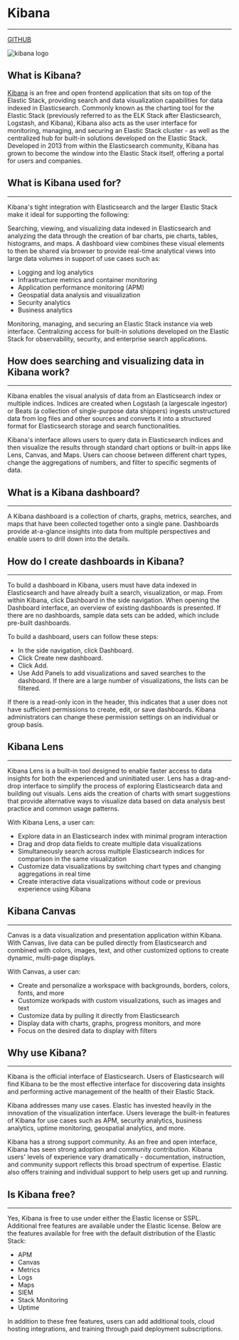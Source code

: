 # Kibana
---

[GITHUB](https://github.com/elastic/kibana)

![kibana logo](https://static-www.elastic.co/v3/assets/bltefdd0b53724fa2ce/blt0423c2ca741d3c05/5ea8c90064f47652ec7993f4/brand-kibana-220x130.svg)

## What is Kibana?
[Kibana](https://www.elastic.co/what-is/kibana) is an free and open frontend application that sits on top of the Elastic Stack, providing search and data visualization capabilities for data indexed in Elasticsearch. Commonly known as the charting tool for the Elastic Stack (previously referred to as the ELK Stack after Elasticsearch, Logstash, and Kibana), Kibana also acts as the user interface for monitoring, managing, and securing an Elastic Stack cluster - as well as the centralized hub for built-in solutions developed on the Elastic Stack. Developed in 2013 from within the Elasticsearch community, Kibana has grown to become the window into the Elastic Stack itself, offering a portal for users and companies.

## What is Kibana used for?
---
Kibana's tight integration with Elasticsearch and the larger Elastic Stack make it ideal for supporting the following:

Searching, viewing, and visualizing data indexed in Elasticsearch and analyzing the data through the creation of bar charts, pie charts, tables, histograms, and maps. A dashboard view combines these visual elements to then be shared via browser to provide real-time analytical views into large data volumes in support of use cases such as:

- Logging and log analytics
- Infrastructure metrics and container monitoring
- Application performance monitoring (APM)
- Geospatial data analysis and visualization
- Security analytics
- Business analytics

Monitoring, managing, and securing an Elastic Stack instance via web interface.
Centralizing access for built-in solutions developed on the Elastic Stack for observability, security, and enterprise search applications.

## How does searching and visualizing data in Kibana work?
---
Kibana enables the visual analysis of data from an Elasticsearch index or multiple indices. Indices are created when Logstash (a largescale ingestor) or Beats (a collection of single-purpose data shippers) ingests unstructured data from log files and other sources and converts it into a structured format for Elasticsearch storage and search functionalities.

Kibana's interface allows users to query data in Elasticsearch indices and then visualize the results through standard chart options or built-in apps like Lens, Canvas, and Maps. Users can choose between different chart types, change the aggregations of numbers, and filter to specific segments of data.

## What is a Kibana dashboard?
---
A Kibana dashboard is a collection of charts, graphs, metrics, searches, and maps that have been collected together onto a single pane. Dashboards provide at-a-glance insights into data from multiple perspectives and enable users to drill down into the details.

## How do I create dashboards in Kibana?
---
To build a dashboard in Kibana, users must have data indexed in Elasticsearch and have already built a search, visualization, or map. From within Kibana, click Dashboard in the side navigation. When opening the Dashboard interface, an overview of existing dashboards is presented. If there are no dashboards, sample data sets can be added, which include pre-built dashboards.

To build a dashboard, users can follow these steps:

- In the side navigation, click Dashboard.
- Click Create new dashboard.
- Click Add.
- Use Add Panels to add visualizations and saved searches to the dashboard. If there are a large number of visualizations, the lists can be filtered.

If there is a read-only icon in the header, this indicates that a user does not have sufficient permissions to create, edit, or save dashboards. Kibana administrators can change these permission settings on an individual or group basis.

## Kibana Lens
---
Kibana Lens is a built-in tool designed to enable faster access to data insights for both the experienced and uninitiated user. Lens has a drag-and-drop interface to simplify the process of exploring Elasticsearch data and building out visuals. Lens aids the creation of charts with smart suggestions that provide alternative ways to visualize data based on data analysis best practice and common usage patterns.

With Kibana Lens, a user can:

- Explore data in an Elasticsearch index with minimal program interaction
- Drag and drop data fields to create multiple data visualizations
- Simultaneously search across multiple Elasticsearch indices for comparison in the same visualization
- Customize data visualizations by switching chart types and changing aggregations in real time
- Create interactive data visualizations without code or previous experience using Kibana

## Kibana Canvas
---
Canvas is a data visualization and presentation application within Kibana. With Canvas, live data can be pulled directly from Elasticsearch and combined with colors, images, text, and other customized options to create dynamic, multi-page displays.

With Canvas, a user can:

- Create and personalize a workspace with backgrounds, borders, colors, fonts, and more
- Customize workpads with custom visualizations, such as images and text
- Customize data by pulling it directly from Elasticsearch
- Display data with charts, graphs, progress monitors, and more
- Focus on the desired data to display with filters

## Why use Kibana?
---
Kibana is the official interface of Elasticsearch. Users of Elasticsearch will find Kibana to be the most effective interface for discovering data insights and performing active management of the health of their Elastic Stack.

Kibana addresses many use cases. Elastic has invested heavily in the innovation of the visualization interface. Users leverage the built-in features of Kibana for use cases such as APM, security analytics, business analytics, uptime monitoring, geospatial analytics, and more.

Kibana has a strong support community. As an free and open interface, Kibana has seen strong adoption and community contribution. Kibana users' levels of experience vary dramatically - documentation, instruction, and community support reflects this broad spectrum of expertise. Elastic also offers training and individual support to help users get up and running.

## Is Kibana free?
---
Yes, Kibana is free to use under either the Elastic license or SSPL. Additional free features are available under the Elastic license. Below are the features available for free with the default distribution of the Elastic Stack:

- APM
- Canvas
- Metrics
- Logs
- Maps
- SIEM
- Stack Monitoring
- Uptime

In addition to these free features, users can add additional tools, cloud hosting integrations, and training through paid deployment subscriptions.
